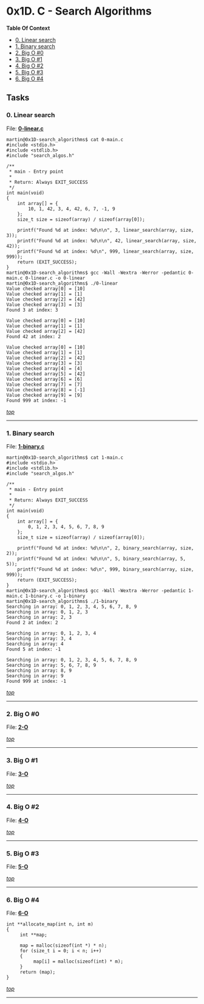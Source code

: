 # 0x1D. C - Search Algorithms


**Table Of Context**
- [0. Linear search](#0-Linear-search)
- [1. Binary search](#1-Binary-search)
- [2. Big O #0](#2-Big-O-0)
- [3. Big O #1](#3-Big-O-1)
- [4. Big O #2](#4-Big-O-2)
- [5. Big O #3](#5-Big-O-3)
- [6. Big O #4](#6-Big-O-4)

## Tasks


### 0. Linear search
File: **[0-linear.c](0-linear.c)**


```
martin@0x1D-search_algorithms$ cat 0-main.c
#include <stdio.h>
#include <stdlib.h>
#include "search_algos.h"

/**
 * main - Entry point
 *
 * Return: Always EXIT_SUCCESS
 */
int main(void)
{
    int array[] = {
        10, 1, 42, 3, 4, 42, 6, 7, -1, 9
    };
    size_t size = sizeof(array) / sizeof(array[0]);

    printf("Found %d at index: %d\n\n", 3, linear_search(array, size, 3));
    printf("Found %d at index: %d\n\n", 42, linear_search(array, size, 42));
    printf("Found %d at index: %d\n", 999, linear_search(array, size, 999));
    return (EXIT_SUCCESS);
}
martin@0x1D-search_algorithms$ gcc -Wall -Wextra -Werror -pedantic 0-main.c 0-linear.c -o 0-linear
martin@0x1D-search_algorithms$ ./0-linear
Value checked array[0] = [10]
Value checked array[1] = [1]
Value checked array[2] = [42]
Value checked array[3] = [3]
Found 3 at index: 3

Value checked array[0] = [10]
Value checked array[1] = [1]
Value checked array[2] = [42]
Found 42 at index: 2

Value checked array[0] = [10]
Value checked array[1] = [1]
Value checked array[2] = [42]
Value checked array[3] = [3]
Value checked array[4] = [4]
Value checked array[5] = [42]
Value checked array[6] = [6]
Value checked array[7] = [7]
Value checked array[8] = [-1]
Value checked array[9] = [9]
Found 999 at index: -1

```



*[top](#0x1D-C---Search-Algorithms)*

---


### 1. Binary search
File: **[1-binary.c](1-binary.c)**


```
martin@0x1D-search_algorithms$ cat 1-main.c
#include <stdio.h>
#include <stdlib.h>
#include "search_algos.h"

/**
 * main - Entry point
 *
 * Return: Always EXIT_SUCCESS
 */
int main(void)
{
    int array[] = {
        0, 1, 2, 3, 4, 5, 6, 7, 8, 9
    };
    size_t size = sizeof(array) / sizeof(array[0]);

    printf("Found %d at index: %d\n\n", 2, binary_search(array, size, 2));
    printf("Found %d at index: %d\n\n", 5, binary_search(array, 5, 5));
    printf("Found %d at index: %d\n", 999, binary_search(array, size, 999));
    return (EXIT_SUCCESS);
}
martin@0x1D-search_algorithms$ gcc -Wall -Wextra -Werror -pedantic 1-main.c 1-binary.c -o 1-binary
martin@0x1D-search_algorithms$ ./1-binary
Searching in array: 0, 1, 2, 3, 4, 5, 6, 7, 8, 9
Searching in array: 0, 1, 2, 3
Searching in array: 2, 3
Found 2 at index: 2

Searching in array: 0, 1, 2, 3, 4
Searching in array: 3, 4
Searching in array: 4
Found 5 at index: -1

Searching in array: 0, 1, 2, 3, 4, 5, 6, 7, 8, 9
Searching in array: 5, 6, 7, 8, 9
Searching in array: 8, 9
Searching in array: 9
Found 999 at index: -1

```



*[top](#0x1D-C---Search-Algorithms)*

---


### 2. Big O #0
File: **[2-O](2-O)**




*[top](#0x1D-C---Search-Algorithms)*

---


### 3. Big O #1
File: **[3-O](3-O)**




*[top](#0x1D-C---Search-Algorithms)*

---


### 4. Big O #2
File: **[4-O](4-O)**




*[top](#0x1D-C---Search-Algorithms)*

---


### 5. Big O #3
File: **[5-O](5-O)**




*[top](#0x1D-C---Search-Algorithms)*

---


### 6. Big O #4
File: **[6-O](6-O)**


<pre><code>int **allocate_map(int n, int m)
{
     int **map;

     map = malloc(sizeof(int *) * n);
     for (size_t i = 0; i &lt; n; i++)
     {
          map[i] = malloc(sizeof(int) * m);
     }
     return (map);
}
</code></pre>

*[top](#0x1D-C---Search-Algorithms)*

---




